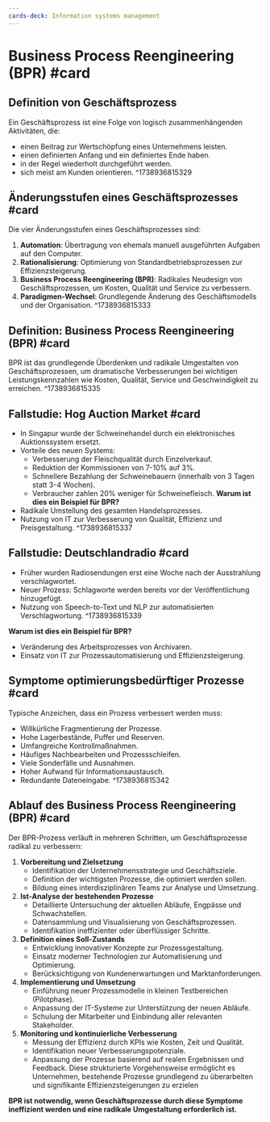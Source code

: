 ```yaml
---
cards-deck: Information systems management
---
```


# Business Process Reengineering (BPR) #card
## Definition von Geschäftsprozess
Ein Geschäftsprozess ist eine Folge von logisch zusammenhängenden Aktivitäten, die:
- einen Beitrag zur Wertschöpfung eines Unternehmens leisten.
- einen definierten Anfang und ein definiertes Ende haben.
- in der Regel wiederholt durchgeführt werden.
- sich meist am Kunden orientieren.
^1738936815329

## Änderungsstufen eines Geschäftsprozesses #card
Die vier Änderungsstufen eines Geschäftsprozesses sind:
1. **Automation**: Übertragung von ehemals manuell ausgeführten Aufgaben auf den Computer.
2. **Rationalisierung**: Optimierung von Standardbetriebsprozessen zur Effizienzsteigerung.
3. **Business Process Reengineering (BPR)**: Radikales Neudesign von Geschäftsprozessen, um Kosten, Qualität und Service zu verbessern.
4. **Paradigmen-Wechsel**: Grundlegende Änderung des Geschäftsmodells und der Organisation.
^1738936815333

## Definition: Business Process Reengineering (BPR) #card
BPR ist das grundlegende Überdenken und radikale Umgestalten von Geschäftsprozessen, um dramatische Verbesserungen bei wichtigen Leistungskennzahlen wie Kosten, Qualität, Service und Geschwindigkeit zu erreichen.
^1738936815335

## Fallstudie: Hog Auction Market #card
- In Singapur wurde der Schweinehandel durch ein elektronisches Auktionssystem ersetzt.
- Vorteile des neuen Systems:
  - Verbesserung der Fleischqualität durch Einzelverkauf.
  - Reduktion der Kommissionen von 7-10% auf 3%.
  - Schnellere Bezahlung der Schweinebauern (innerhalb von 3 Tagen statt 3-4 Wochen).
  - Verbraucher zahlen 20% weniger für Schweinefleisch.
**Warum ist dies ein Beispiel für BPR?**
- Radikale Umstellung des gesamten Handelsprozesses.
- Nutzung von IT zur Verbesserung von Qualität, Effizienz und Preisgestaltung.
^1738936815337

## Fallstudie: Deutschlandradio #card
- Früher wurden Radiosendungen erst eine Woche nach der Ausstrahlung verschlagwortet.
- Neuer Prozess: Schlagworte werden bereits vor der Veröffentlichung hinzugefügt.
- Nutzung von Speech-to-Text und NLP zur automatisierten Verschlagwortung.
^1738936815339

**Warum ist dies ein Beispiel für BPR?**
- Veränderung des Arbeitsprozesses von Archivaren.
- Einsatz von IT zur Prozessautomatisierung und Effizienzsteigerung.

## Symptome optimierungsbedürftiger Prozesse #card
Typische Anzeichen, dass ein Prozess verbessert werden muss:
- Willkürliche Fragmentierung der Prozesse.
- Hohe Lagerbestände, Puffer und Reserven.
- Umfangreiche Kontrollmaßnahmen.
- Häufiges Nachbearbeiten und Prozessschleifen.
- Viele Sonderfälle und Ausnahmen.
- Hoher Aufwand für Informationsaustausch.
- Redundante Dateneingabe.
^1738936815342
## Ablauf des Business Process Reengineering (BPR) #card
Der BPR-Prozess verläuft in mehreren Schritten, um Geschäftsprozesse radikal zu verbessern:
1. **Vorbereitung und Zielsetzung**
    - Identifikation der Unternehmensstrategie und Geschäftsziele.
    - Definition der wichtigsten Prozesse, die optimiert werden sollen.
    - Bildung eines interdisziplinären Teams zur Analyse und Umsetzung.
2. **Ist-Analyse der bestehenden Prozesse**
    - Detaillierte Untersuchung der aktuellen Abläufe, Engpässe und Schwachstellen.
    - Datensammlung und Visualisierung von Geschäftsprozessen.
    - Identifikation ineffizienter oder überflüssiger Schritte.
3. **Definition eines Soll-Zustands**
    - Entwicklung innovativer Konzepte zur Prozessgestaltung.
    - Einsatz moderner Technologien zur Automatisierung und Optimierung.
    - Berücksichtigung von Kundenerwartungen und Marktanforderungen.
4. **Implementierung und Umsetzung**
    - Einführung neuer Prozessmodelle in kleinen Testbereichen (Pilotphase).
    - Anpassung der IT-Systeme zur Unterstützung der neuen Abläufe.
    - Schulung der Mitarbeiter und Einbindung aller relevanten Stakeholder.
5. **Monitoring und kontinuierliche Verbesserung**
    - Messung der Effizienz durch KPIs wie Kosten, Zeit und Qualität.
    - Identifikation neuer Verbesserungspotenziale.
    - Anpassung der Prozesse basierend auf realen Ergebnissen und Feedback.
Diese strukturierte Vorgehensweise ermöglicht es Unternehmen, bestehende Prozesse grundlegend zu überarbeiten und signifikante Effizienzsteigerungen zu erzielen​

**BPR ist notwendig, wenn Geschäftsprozesse durch diese Symptome ineffizient werden und eine radikale Umgestaltung erforderlich ist.**

